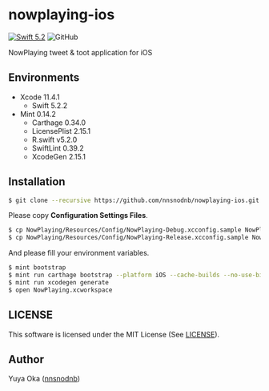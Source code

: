 # nowplaying-ios

[![Swift 5.2](https://img.shields.io/badge/language-Swift5.2-orange.svg)](https://developer.apple.com/swift)
![GitHub](https://img.shields.io/github/license/nnsnodnb/nowplaying-ios.svg)

NowPlaying tweet & toot application for iOS

## Environments

- Xcode 11.4.1
  - Swift 5.2.2
- Mint 0.14.2
  - Carthage 0.34.0
  - LicensePlist 2.15.1
  - R.swift v5.2.0
  - SwiftLint 0.39.2
  - XcodeGen 2.15.1

## Installation

```bash
$ git clone --recursive https://github.com/nnsnodnb/nowplaying-ios.git
```

Please copy **Configuration Settings Files**.

```bash
$ cp NowPlaying/Resources/Config/NowPlaying-Debug.xcconfig.sample NowPlaying/Resources/Config/NowPlaying-Debug.xcconfig
$ cp NowPlaying/Resources/Config/NowPlaying-Release.xcconfig.sample NowPlaying/Resources/Config/NowPlaying-Release.xcconfig
```

And please fill your environment variables.

```bash
$ mint bootstrap
$ mint run carthage bootstrap --platform iOS --cache-builds --no-use-binaries
$ mint run xcodegen generate
$ open NowPlaying.xcworkspace
```

## LICENSE

This software is licensed under the MIT License (See [LICENSE](LICENSE)).

## Author

Yuya Oka ([nnsnodnb](https://github.com/nnsnodnb))
